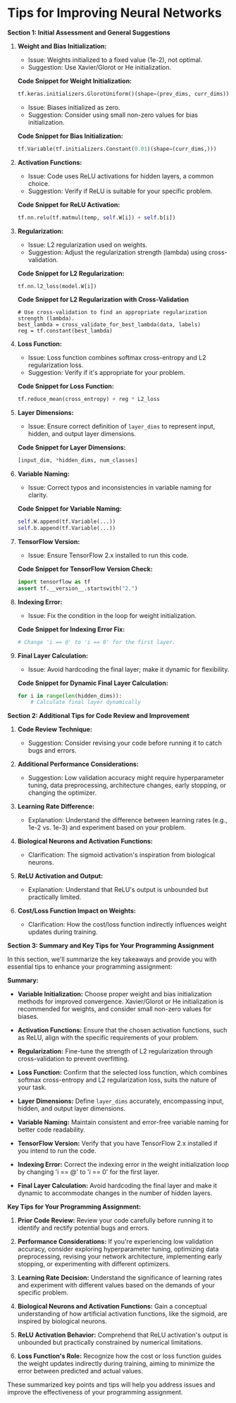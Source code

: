 # Tips for Improving Neural Networks

**Section 1: Initial Assessment and General Suggestions**

1. **Weight and Bias Initialization:**
   - Issue: Weights initialized to a fixed value (1e-2), not optimal.
   - Suggestion: Use Xavier/Glorot or He initialization.
   
   **Code Snippet for Weight Initialization:**
   ```python
   tf.keras.initializers.GlorotUniform()(shape=(prev_dims, curr_dims))
   ```

   - Issue: Biases initialized as zero.
   - Suggestion: Consider using small non-zero values for bias initialization.
   
   **Code Snippet for Bias Initialization:**
   ```python
   tf.Variable(tf.initializers.Constant(0.01)(shape=(curr_dims,)))
   ```

2. **Activation Functions:**
   - Issue: Code uses ReLU activations for hidden layers, a common choice.
   - Suggestion: Verify if ReLU is suitable for your specific problem.
   
   **Code Snippet for ReLU Activation:**
   ```python
   tf.nn.relu(tf.matmul(temp, self.W[i]) + self.b[i])
   ```

3. **Regularization:**
   - Issue: L2 regularization used on weights.
   - Suggestion: Adjust the regularization strength (lambda) using cross-validation.
   
   **Code Snippet for L2 Regularization:**
   ```python
   tf.nn.l2_loss(model.W[i])
   ```
   **Code Snippet for L2 Regularization with Cross-Validation**
   ```
   # Use cross-validation to find an appropriate regularization strength (lambda).
   best_lambda = cross_validate_for_best_lambda(data, labels)
   reg = tf.constant(best_lambda)
   ```

4. **Loss Function:**
   - Issue: Loss function combines softmax cross-entropy and L2 regularization loss.
   - Suggestion: Verify if it's appropriate for your problem.
   
   **Code Snippet for Loss Function:**
   ```python
   tf.reduce_mean(cross_entropy) + reg * L2_loss
   ```

5. **Layer Dimensions:**
   - Issue: Ensure correct definition of `layer_dims` to represent input, hidden, and output layer dimensions.
   
   **Code Snippet for Layer Dimensions:**
   ```python
   [input_dim, *hidden_dims, num_classes]
   ```

6. **Variable Naming:**
   - Issue: Correct typos and inconsistencies in variable naming for clarity.
   
   **Code Snippet for Variable Naming:**
   ```python
   self.W.append(tf.Variable(...))
   self.b.append(tf.Variable(...))
   ```

7. **TensorFlow Version:**
   - Issue: Ensure TensorFlow 2.x installed to run this code.

   **Code Snippet for TensorFlow Version Check:**
   ```python
   import tensorflow as tf
   assert tf.__version__.startswith("2.")
   ```

8. **Indexing Error:**
   - Issue: Fix the condition in the loop for weight initialization.
   
   **Code Snippet for Indexing Error Fix:**
   ```python
   # Change 'i == @' to 'i == 0' for the first layer.
   ```

9. **Final Layer Calculation:**
   - Issue: Avoid hardcoding the final layer; make it dynamic for flexibility.
   
   **Code Snippet for Dynamic Final Layer Calculation:**
   ```python
   for i in range(len(hidden_dims)):
       # Calculate final layer dynamically
   ```

**Section 2: Additional Tips for Code Review and Improvement**

1. **Code Review Technique:**
   - Suggestion: Consider revising your code before running it to catch bugs and errors.

2. **Additional Performance Considerations:**
   - Suggestion: Low validation accuracy might require hyperparameter tuning, data preprocessing, architecture changes, early stopping, or changing the optimizer.
   
3. **Learning Rate Difference:**
   - Explanation: Understand the difference between learning rates (e.g., 1e-2 vs. 1e-3) and experiment based on your problem.

4. **Biological Neurons and Activation Functions:**
   - Clarification: The sigmoid activation's inspiration from biological neurons.

5. **ReLU Activation and Output:**
   - Explanation: Understand that ReLU's output is unbounded but practically limited.

6. **Cost/Loss Function Impact on Weights:**
   - Clarification: How the cost/loss function indirectly influences weight updates during training.

**Section 3: Summary and Key Tips for Your Programming Assignment**

In this section, we'll summarize the key takeaways and provide you with essential tips to enhance your programming assignment:

**Summary:**

- **Variable Initialization:** Choose proper weight and bias initialization methods for improved convergence. Xavier/Glorot or He initialization is recommended for weights, and consider small non-zero values for biases.

- **Activation Functions:** Ensure that the chosen activation functions, such as ReLU, align with the specific requirements of your problem.

- **Regularization:** Fine-tune the strength of L2 regularization through cross-validation to prevent overfitting.

- **Loss Function:** Confirm that the selected loss function, which combines softmax cross-entropy and L2 regularization loss, suits the nature of your task.

- **Layer Dimensions:** Define `layer_dims` accurately, encompassing input, hidden, and output layer dimensions.

- **Variable Naming:** Maintain consistent and error-free variable naming for better code readability.

- **TensorFlow Version:** Verify that you have TensorFlow 2.x installed if you intend to run the code.

- **Indexing Error:** Correct the indexing error in the weight initialization loop by changing 'i == @' to 'i == 0' for the first layer.

- **Final Layer Calculation:** Avoid hardcoding the final layer and make it dynamic to accommodate changes in the number of hidden layers.

**Key Tips for Your Programming Assignment:**

1. **Prior Code Review:** Review your code carefully before running it to identify and rectify potential bugs and errors.

2. **Performance Considerations:** If you're experiencing low validation accuracy, consider exploring hyperparameter tuning, optimizing data preprocessing, revising your network architecture, implementing early stopping, or experimenting with different optimizers.

3. **Learning Rate Decision:** Understand the significance of learning rates and experiment with different values based on the demands of your specific problem.

4. **Biological Neurons and Activation Functions:** Gain a conceptual understanding of how artificial activation functions, like the sigmoid, are inspired by biological neurons.

5. **ReLU Activation Behavior:** Comprehend that ReLU activation's output is unbounded but practically constrained by numerical limitations.

6. **Loss Function's Role:** Recognize how the cost or loss function guides the weight updates indirectly during training, aiming to minimize the error between predicted and actual values.

These summarized key points and tips will help you address issues and improve the effectiveness of your programming assignment.
